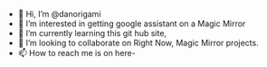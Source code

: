 - 👋 Hi, I’m @danorigami
- 👀 I’m interested in getting google assistant on a Magic Mirror
- 🌱 I’m currently learning this git hub site,
- 💞️ I’m looking to collaborate on Right Now,    Magic Mirror projects.
- 📫 How to reach me is on here-

<!---
danorigami/danorigami is a ✨ special ✨ repository because its `README.md` (this file) appears on your GitHub profile.
You can click the Preview link to take a look at your changes.
--->

